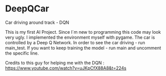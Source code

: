 # DeepQCar
Car driving around track - DQN 

This is my first AI Project. Since I´m new to programming this code may look very ugly.
I implemented the environment myself with pygame. The car is controlled by a Deep Q Network. 
In order to see the car driving - run main_test. 
If you want to keep training the model - run main and uncomment the specific line. 

Credits to this guy for helping me with the DQN : https://www.youtube.com/watch?v=uJKpCfX88A8&t=224s 
